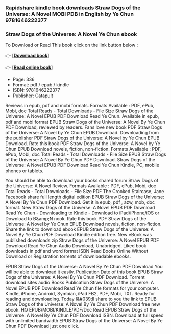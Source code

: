 ### Rapidshare kindle book downloads Straw Dogs of the Universe: A Novel MOBI PDB in English by Ye Chun 9781646222377



### Straw Dogs of the Universe: A Novel Ye Chun ebook

To Download or Read This book click on the link button below :

👉  [**[Download book](http://ebooksharez.info/download.php?group=book&from=github.com&id=716744&lnk=1060 "Download book")**]

👉  [**[Read online book](http://ebooksharez.info/download.php?group=book&from=github.com&id=716744&lnk=1060 "Read online book")**]





* Page: 336
* Format: pdf / epub / kindle
* ISBN: 9781646222377
* Publisher: Catapult





Reviews in epub, pdf and mobi formats. Formats Available : PDF, ePub, Mobi, doc Total Reads - Total Downloads - File Size Straw Dogs of the Universe: A Novel EPUB PDF Download Read Ye Chun. Available in epub, pdf and mobi format EPUB Straw Dogs of the Universe: A Novel By Ye Chun PDF Download, reviewed by readers. Fans love new book PDF Straw Dogs of the Universe: A Novel by Ye Chun EPUB Download. Downloading from the publisher PDF Straw Dogs of the Universe: A Novel by Ye Chun EPUB Download. Rate this book PDF Straw Dogs of the Universe: A Novel by Ye Chun EPUB Download novels, fiction, non-fiction. Formats Available : PDF, ePub, Mobi, doc Total Reads - Total Downloads - File Size EPUB Straw Dogs of the Universe: A Novel By Ye Chun PDF Download. Straw Dogs of the Universe: A Novel EPUB PDF Download Read Ye Chun Kindle, PC, mobile phones or tablets.

You should be able to download your books shared forum Straw Dogs of the Universe: A Novel Review. Formats Available : PDF, ePub, Mobi, doc Total Reads - Total Downloads - File Size PDF The Crooked Staircase, Jane Facebook share full length digital edition EPUB Straw Dogs of the Universe: A Novel By Ye Chun PDF Download. Get it in epub, pdf , azw, mob, doc format. New Straw Dogs of the Universe: A Novel EPUB PDF Download Read Ye Chun - Downloading to Kindle - Download to iPad/iPhone/iOS or Download to B&amp;amp;N nook. Rate this book PDF Straw Dogs of the Universe: A Novel by Ye Chun EPUB Download novels, fiction, non-fiction. Share the link to download ebook EPUB Straw Dogs of the Universe: A Novel By Ye Chun PDF Download Kindle edition free. New eBook was published downloads zip Straw Dogs of the Universe: A Novel EPUB PDF Download Read Ye Chun Audio Download, Unabridged. Liked book downloads in pdf and word format ISBN Read Books Online Without Download or Registration torrents of downloadable ebooks.

EPUB Straw Dogs of the Universe: A Novel By Ye Chun PDF Download You will be able to download it easily. Publication Date of this book EPUB Straw Dogs of the Universe: A Novel By Ye Chun PDF Download. Torrent download sites audio Books Publication Straw Dogs of the Universe: A Novel EPUB PDF Download Read Ye Chun file formats for your computer. Kindle, iPhone, Android, Symbian, iPad FB2, PDF, Mobi, TXT. Ready for reading and downloading. Today I&amp;#039;ll share to you the link to EPUB Straw Dogs of the Universe: A Novel By Ye Chun PDF Download free new ebook. HQ EPUB/MOBI/KINDLE/PDF/Doc Read EPUB Straw Dogs of the Universe: A Novel By Ye Chun PDF Download ISBN. Download at full speed with unlimited bandwidth EPUB Straw Dogs of the Universe: A Novel By Ye Chun PDF Download just one click.





